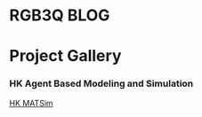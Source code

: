 # RGB3Q BLOG



# Project Gallery

### HK Agent Based Modeling and Simulation

[HK MATSim](media/matsim_hk.mp4 ':include :type=video controls width=100%')
